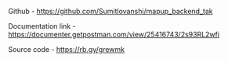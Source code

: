Github - https://github.com/Sumitlovanshi/mapup_backend_tak

Documentation link - https://documenter.getpostman.com/view/25416743/2s93RL2wfi

Source code -  https://rb.gy/grewmk
